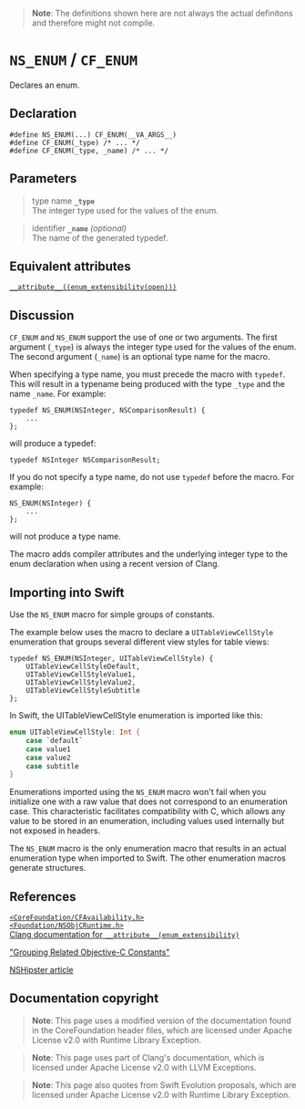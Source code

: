 > **Note**: The definitions shown here are not always the actual definitons and therefore might not compile.

# `NS_ENUM` / `CF_ENUM`
Declares an enum.

## Declaration
```objc
#define NS_ENUM(...) CF_ENUM(__VA_ARGS__)
#define CF_ENUM(_type) /* ... */
#define CF_ENUM(_type, _name) /* ... */
```
## Parameters

> type name **`_type`**  
> The integer type used for the values of the enum.

> identifier **`_name`** *(optional)*  
> The name of the generated typedef.

## Equivalent attributes
[`__attribute__((enum_extensibility(open)))`](https://clang.llvm.org/docs/AttributeReference.html#enum-extensibility)
## Discussion

`CF_ENUM` and `NS_ENUM` support the use of one or two arguments. The first argument (`_type`) is always the integer type used for the values of the enum. The second argument (`_name`) is an optional type name for the macro.

When specifying a type name, you must precede the macro with `typedef`. This will result in a typename being produced with the type `_type` and the name `_name`. For example:
```objc
typedef NS_ENUM(NSInteger, NSComparisonResult) {
    ...
};
```
will produce a typedef:
```objc
typedef NSInteger NSComparisonResult;
```
If you do not specify a type name, do not use `typedef` before the macro. For example:
```objc
NS_ENUM(NSInteger) {
    ...
};
```
will not produce a type name.

The macro adds compiler attributes and the underlying integer type to the enum declaration when using a recent version of Clang.

## Importing into Swift

Use the `NS_ENUM` macro for simple groups of constants.

The example below uses the macro to declare a `UITableViewCellStyle `enumeration that groups several different view styles for table views:
```objc
typedef NS_ENUM(NSInteger, UITableViewCellStyle) {
    UITableViewCellStyleDefault,
    UITableViewCellStyleValue1,
    UITableViewCellStyleValue2,
    UITableViewCellStyleSubtitle
};
```
In Swift, the UITableViewCellStyle enumeration is imported like this:
```swift
enum UITableViewCellStyle: Int {
    case `default`
    case value1
    case value2
    case subtitle
}
```
Enumerations imported using the `NS_ENUM` macro won't fail when you initialize one with a raw value that does not correspond to an enumeration case. This characteristic facilitates compatibility with C, which allows any value to be stored in an enumeration, including values used internally but not exposed in headers.

The `NS_ENUM` macro is the only enumeration macro that results in an actual enumeration type when imported to Swift. The other enumeration macros generate structures.

## References

[`<CoreFoundation/CFAvailability.h>`](https://github.com/apple/swift-corelibs-foundation/blob/master/CoreFoundation/Base.subproj/CFAvailability.h)  
[`<Foundation/NSObjCRuntime.h>`](https://github.com/phracker/MacOSX-SDKs/blob/master/MacOSX11.3.sdk/System/Library/Frameworks/Foundation.framework/Versions/C/Headers/NSObjCRuntime.h)  
[Clang documentation for `__attribute__(enum_extensibility)`](https://clang.llvm.org/docs/AttributeReference.html#enum-extensibility)

["Grouping Related Objective-C Constants"](https://developer.apple.com/documentation/swift/objective-c_and_c_code_customization/grouping_related_objective-c_constants)

[NSHipster article](https://nshipster.com/ns_enum-ns_options/)

## Documentation copyright

> **Note**: This page uses a modified version of the documentation found in the CoreFoundation header files, which are licensed under Apache License v2.0 with Runtime Library Exception.

> **Note**: This page uses part of Clang's documentation, which is licensed under Apache License v2.0 with LLVM Exceptions.

> **Note**: This page also quotes from Swift Evolution proposals, which are licensed under Apache License v2.0 with Runtime Library Exception.